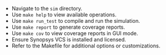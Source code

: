 * Navigate to the `sim` directory.
* Use `make help` to view available operations.
* Use `make run_test` to compile and run the simulation.
* Use `make report` to generate coverage reports.
* Use `make cov` to view coverage reports in GUI mode.
* Ensure Synopsys VCS is installed and licensed.
* Refer to the Makefile for additional options or customizations.

